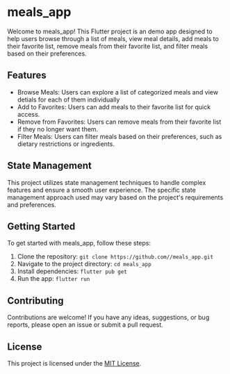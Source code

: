 # meals_app

Welcome to meals_app! This Flutter project is an demo app designed to help users browse through a list of meals, view meal details, add meals to their favorite list, remove meals from their favorite list, and filter meals based on their preferences.

## Features

- Browse Meals: Users can explore a list of categorized meals and view detials for each of them individually
- Add to Favorites: Users can add meals to their favorite list for quick access.
- Remove from Favorites: Users can remove meals from their favorite list if they no longer want them.
- Filter Meals: Users can filter meals based on their preferences, such as dietary restrictions or ingredients.

## State Management

This project utilizes state management techniques to handle complex features and ensure a smooth user experience. The specific state management approach used may vary based on the project's requirements and preferences.

## Getting Started

To get started with meals_app, follow these steps:

1. Clone the repository: `git clone https://github.com//meals_app.git`
2. Navigate to the project directory: `cd meals_app`
3. Install dependencies: `flutter pub get`
4. Run the app: `flutter run`

## Contributing

Contributions are welcome! If you have any ideas, suggestions, or bug reports, please open an issue or submit a pull request.

## License

This project is licensed under the [MIT License](LICENSE).
